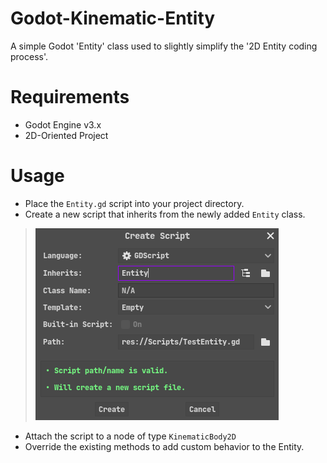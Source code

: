 # Godot-Kinematic-Entity
A simple Godot 'Entity' class used to slightly simplify the '2D Entity coding process'.

# Requirements
* Godot Engine v3.x
* 2D-Oriented Project

# Usage
* Place the `Entity.gd` script into your project directory.
* Create a new script that inherits from the newly added `Entity` class.

> ![script_example](img/script_example.png)

* Attach the script to a node of type `KinematicBody2D`
* Override the existing methods to add custom behavior to the Entity.
